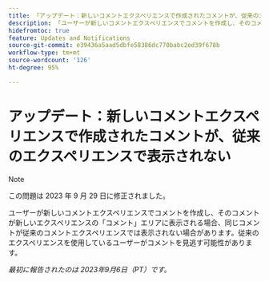```yaml
---
title: 「アップデート：新しいコメントエクスペリエンスで作成されたコメントが、従来のエクスペリエンスで表示されない」
description: 「ユーザーが新しいコメントエクスペリエンスでコメントを作成し、そのコメントが新しいエクスペリエンスの「コメント」エリアに表示される場合、同じコメントが従来のコメントエクスペリエンスでは表示されない場合があります。従来のエクスペリエンスを使用しているユーザーがコメントを見逃す可能性がある。」
hidefromtoc: true
feature: Updates and Notifications
source-git-commit: e39436a5aad5dbfe58386dc770babc2ed39f678b
workflow-type: tm+mt
source-wordcount: '126'
ht-degree: 95%

---
```



# アップデート：新しいコメントエクスペリエンスで作成されたコメントが、従来のエクスペリエンスで表示されない

>[!NOTE]
>
>この問題は 2023 年 9 月 29 日に修正されました。

ユーザーが新しいコメントエクスペリエンスでコメントを作成し、そのコメントが新しいエクスペリエンスの「コメント」エリアに表示される場合、同じコメントが従来のコメントエクスペリエンスでは表示されない場合があります。従来のエクスペリエンスを使用しているユーザーがコメントを見逃す可能性があります。

_最初に報告されたのは 2023年9月6日（PT）です。_
